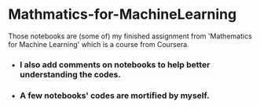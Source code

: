 # Mathmatics-for-MachineLearning
Those notebooks are (some of) my finished assignment from 'Mathematics for Machine Learning' which is a course from Coursera.

* ### I also add comments on notebooks to help better understanding the codes.
* ### A few notebooks' codes are mortified by myself.
